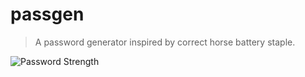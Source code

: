# passgen

> A password generator inspired by correct horse battery staple.

![Password Strength](https://imgs.xkcd.com/comics/password_strength.png)
